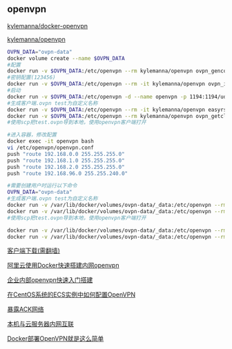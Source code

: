## openvpn

[kylemanna/docker-openvpn](https://github.com/kylemanna/docker-openvpn)

[kylemanna/openvpn](https://hub.docker.com/r/kylemanna/openvpn)

```sh
OVPN_DATA="ovpn-data"
docker volume create --name $OVPN_DATA
#配置
docker run -v $OVPN_DATA:/etc/openvpn --rm kylemanna/openvpn ovpn_genconfig -u udp://119.23.232.186
#密钥配置(123456)
docker run -v $OVPN_DATA:/etc/openvpn --rm -it kylemanna/openvpn ovpn_initpki
#启动
docker run -v $OVPN_DATA:/etc/openvpn -d --name openvpn -p 1194:1194/udp --cap-add=NET_ADMIN kylemanna/openvpn
#生成客户端.ovpn test为自定义名称
docker run -v $OVPN_DATA:/etc/openvpn --rm -it kylemanna/openvpn easyrsa build-client-full eclouda nopass
docker run -v $OVPN_DATA:/etc/openvpn --rm kylemanna/openvpn ovpn_getclient eclouda > /tmp/eclouda.ovpn
#使用scp把test.ovpn导到本地，使用openvpn客户端打开

#进入容器，修改配置
docker exec -it openvpn bash 
vi /etc/openvpn/openvpn.conf
push "route 192.168.0.0 255.255.255.0"
push "route 192.168.1.0 255.255.255.0"
push "route 192.168.2.0 255.255.255.0"
push "route 192.168.96.0 255.255.240.0"

#需要创建用户时运行以下命令
OVPN_DATA="ovpn-data"
#生成客户端.ovpn test为自定义名称
docker run -v /var/lib/docker/volumes/ovpn-data/_data:/etc/openvpn --rm -it kylemanna/openvpn easyrsa build-client-full yun.fy nopass
docker run -v /var/lib/docker/volumes/ovpn-data/_data:/etc/openvpn --rm kylemanna/openvpn ovpn_getclient yun.fy > yun.fy.ovpn
#使用scp把test.ovpn导到本地，使用openvpn客户端打开

docker run -v /var/lib/docker/volumes/ovpn-data/_data:/etc/openvpn --rm -it kylemanna/openvpn easyrsa revoke test 
docker run -v /var/lib/docker/volumes/ovpn-data/_data:/etc/openvpn --rm -it kylemanna/openvpn easyrsa gen-crl

```

[客户端下载(需翻墙)](https://openvpn.net/)

[阿里云使用Docker快速搭建内网openvpn](https://zoyi14.smartapps.cn/pages/note/index?slug=c0c8da51fbe6&origin=share&bdswankey=vivobrowser%3A%2F%2Fswan%2FfjESu3W8LB8fsE3tG3xUoMXSvvDjawbn%2Fpages%2Fnote%2Findex%3Fslug%3Dc0c8da51fbe6%26searchParams%3D%257B%2522failUrl%2522%253A%2522https%253A%255C%252F%255C%252Fwww.jianshu.com%255C%252Fp%255C%252Fc0c8da51fbe6%2522%257D%26useTpl%3D1&_swebfr=1&_swebFromHost=vivobrowser)

[企业内部openvpn快速入门搭建](https://zhuanlan.zhihu.com/p/440346670)

[在CentOS系统的ECS实例中如何配置OpenVPN](https://help.aliyun.com/document_detail/42521.html)

[暴露ACK网络](https://www.linux86.com/387.html)

[本机与云服务器内网互联](https://cloud.tencent.com/developer/article/2235303)

[Docker部署OpenVPN就是这么简单](http://www.legendwolf.com/?id=62)
